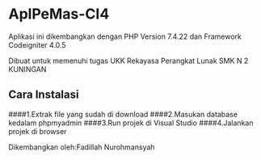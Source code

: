 # AplPeMas-CI4

 Aplikasi ini dikembangkan dengan PHP Version 7.4.22 dan Framework Codeigniter 4.0.5
 
 Dibuat untuk memenuhi tugas UKK Rekayasa Perangkat Lunak SMK N 2 KUNINGAN
## Cara Instalasi

####1.Extrak file yang sudah di download
####2.Masukan database kedalam phpmyadmin
####3.Run projek di Visual Studio
####4.Jalankan projek di browser 

Dikembangkan oleh:Fadillah Nurohmansyah
